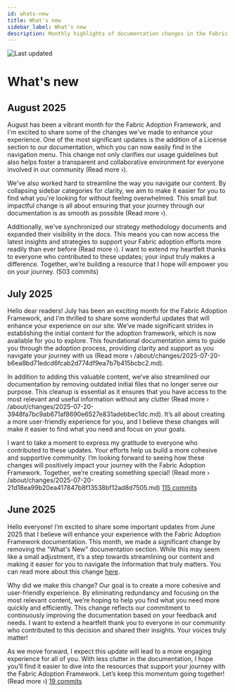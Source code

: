 ```yaml
---
id: whats-new
title: What's new
sidebar_label: What's new
description: Monthly highlights of documentation changes in the Fabric Adoption Framework.
---
```


![Last updated](https://img.shields.io/badge/last%20updated-"2025--08--08-brightgreen)

# What's new

## August 2025

August has been a vibrant month for the Fabric Adoption Framework, and I'm excited to share some of the changes we've made to enhance your experience. One of the most significant updates is the addition of a License section to our documentation, which you can now easily find in the navigation menu. This change not only clarifies our usage guidelines but also helps foster a transparent and collaborative environment for everyone involved in our community (Read more ›). 

We've also worked hard to streamline the way you navigate our content. By collapsing sidebar categories for clarity, we aim to make it easier for you to find what you're looking for without feeling overwhelmed. This small but impactful change is all about ensuring that your journey through our documentation is as smooth as possible (Read more ›). 

Additionally, we've synchronized our strategy methodology documents and expanded their visibility in the docs. This means you can now access the latest insights and strategies to support your Fabric adoption efforts more readily than ever before (Read more ›). I want to extend my heartfelt thanks to everyone who contributed to these updates; your input truly makes a difference. Together, we’re building a resource that I hope will empower you on your journey. (503 commits)

## July 2025

Hello dear readers! July has been an exciting month for the Fabric Adoption Framework, and I’m thrilled to share some wonderful updates that will enhance your experience on our site. We’ve made significant strides in establishing the initial content for the adoption framework, which is now available for you to explore. This foundational documentation aims to guide you through the adoption process, providing clarity and support as you navigate your journey with us (Read more › /about/changes/2025-07-20-b6ea8bd71edcd6fcab2d774df9ea7b7b415bcbc2.md).

In addition to adding this valuable content, we’ve also streamlined our documentation by removing outdated initial files that no longer serve our purpose. This cleanup is essential as it ensures that you have access to the most relevant and useful information without any clutter (Read more › /about/changes/2025-07-20-3948fa7bc9ab671af8690e6527e831adebbec1dc.md). It’s all about creating a more user-friendly experience for you, and I believe these changes will make it easier to find what you need and focus on your goals.

I want to take a moment to express my gratitude to everyone who contributed to these updates. Your efforts help us build a more cohesive and supportive community. I’m looking forward to seeing how these changes will positively impact your journey with the Fabric Adoption Framework. Together, we’re creating something special! (Read more › /about/changes/2025-07-20-21d18ea99b20ea417847b8f13538bf12ad8d7505.md) [115 commits](https://github.com/TheTrustedAdvisor/FabricAdoptionFramework/commits/main?since=2025-07-01&until=2025-07-31)

## June 2025

Hello everyone! I’m excited to share some important updates from June 2025 that I believe will enhance your experience with the Fabric Adoption Framework documentation. This month, we made a significant change by removing the "What's New" documentation section. While this may seem like a small adjustment, it’s a step towards streamlining our content and making it easier for you to navigate the information that truly matters. You can read more about this change [here](https://fabricadoptionframework.com/about/changes/2025-06-03-5a7d4f72ccbbd73c700b77c1b485216d1e29c0ea.md).

Why did we make this change? Our goal is to create a more cohesive and user-friendly experience. By eliminating redundancy and focusing on the most relevant content, we’re hoping to help you find what you need more quickly and efficiently. This change reflects our commitment to continuously improving the documentation based on your feedback and needs. I want to extend a heartfelt thank you to everyone in our community who contributed to this decision and shared their insights. Your voices truly matter!

As we move forward, I expect this update will lead to a more engaging experience for all of you. With less clutter in the documentation, I hope you’ll find it easier to dive into the resources that support your journey with the Fabric Adoption Framework. Let’s keep this momentum going together! (Read more ›) [19 commits](https://github.com/TheTrustedAdvisor/FabricAdoptionFramework/commits/main?since=2025-06-01&until=2025-06-30)
